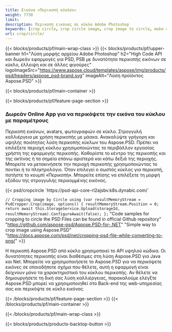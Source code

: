 ```yaml
---
title: Εικόνα «Περικοπή κύκλου»
weight: 7730
limit: 
description: Περικοπή εικόνας σε κύκλο Adobe Photoshop
keywords: [crop circle, crop circle image, crop image to circle, make circle photo]
url: crop/circle/
---
```

{{< blocks/products/pf/main-wrap-class >}}
{{< blocks/products/pf/upper-banner h1="Λύση μορφής αρχείου Adobe Photoshop" h2="High Code API και δωρεάν εφαρμογές για PSD, PSB με δυνατότητα περικοπής εικόνων σε κύκλο, έλλειψη και σε άλλες φιγούρες" logoImageSrc="https://www.aspose.cloud/templates/aspose/img/products/psd/headers/aspose_psd-brand.svg" imageAlt="Λύση προϊόντος Aspose.PSD" >}}

{{< blocks/products/pf/main-container >}}

{{< blocks/products/pf/feature-page-section >}}
<h3 class="headingpdleft">Δωρεάν Online App για να περικόψετε την εικόνα του κύκλου με παραμέτρους</h3>
<p>Περικοπή εικόνων, avatars, φωτογραφιών σε κύκλο. Στρογγυλή καλλιέργεια με χρήση περικοπής με μάσκα. Ανακαλύψτε γρήγορη και υψηλής ποιότητας λύση περικοπής κύκλων του Aspose.PSD. Πρέπει να επιλέξετε περιοχή κύκλου χρησιμοποιώντας το περιβάλλον εργασίας χρήστη της εφαρμογής περικοπής. Καθορίστε το κέντρο της περικοπής και της ακτίνας ή τα σημεία επάνω αριστερά και κάτω δεξιά της περιοχής. Μπορείτε να μετακινήσετε την περιοχή περικοπής χρησιμοποιώντας το ποντίκι ή το πληκτρολόγιο. Όταν επιλεγεί ο σωστός κύκλος για περικοπή, πατήστε το κουμπί «Περικοπή». Μπορείτε επίσης να επιλέξετε τη μορφή εξόδου της στρογγυλής περικομμένης εικόνας.</p>
{{< psd/cropcircle `https://psd-api-core-rl2ajsbv.k8s.dynabic.com/` 

`// Cropping image by Circle
using (var resultMemoryStream = PsdCropper.Crop(image, options))
{
	resultMemoryStream.Position = 0;
	return await this.StorageService.Upload(storageId, resultMemoryStream).ConfigureAwait(false);
};` 
"Code samples for cropping to circle the PSD Files can be found in official Github repository"  "https://github.com/aspose-psd/Aspose.PSD-for-.NET" 
"Simple way to crop image using Aspose.PSD" "https://docs.aspose.com/psd/net/cropping-psd-file-while-converting-to-png/" >}}
<p>Η περικοπή Aspose.PSD από κύκλο χρησιμοποιεί το API υψηλού κώδικα. Οι δυνατότητες περικοπής είναι διαθέσιμες στη λύση Aspose.PSD για Java και Net. Μπορείτε να χρησιμοποιήσετε το Aspose.PSD για να περικόψετε εικόνες σε οποιοδήποτε σχήμα που θέλετε, αυτή η εφαρμογή είναι δείχνουν μόνο τα χαρακτηριστικά του κύκλου περικοπής. Αν θέλετε να δημιουργήσετε τη δική σας λύση καλλιέργειας, παρακαλούμε ελέγξτε Aspose.PSD μπορεί να χρησιμοποιηθεί στο Back-end της web-υπηρεσίας σας και περικόψτε σε κύκλο εικόνας</p>
<!--<ul>
<li><a href="psb">PSB Circle Crop</a></li>
<li><a href="ellipse">Ellipse crop App</a></li>
</ul>-->
{{< /blocks/products/pf/feature-page-section >}}
{{< /blocks/products/pf/main-container >}}


{{< /blocks/products/pf/main-wrap-class >}}

{{< blocks/products/products-backtop-button >}}
